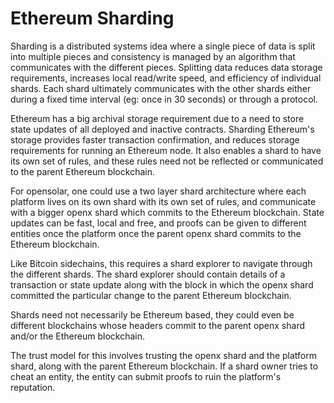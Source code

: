 # Ethereum Sharding

Sharding is a distributed systems idea where a single piece of data is split into multiple pieces and consistency is managed by an algorithm that communicates with the different pieces. Splitting data reduces data storage requirements, increases local read/write speed, and efficiency of individual shards. Each shard ultimately communicates with the other shards either during a fixed time interval \(eg: once in 30 seconds\) or through a protocol.

Ethereum has a big archival storage requirement due to a need to store state updates of all deployed and inactive contracts. Sharding Ethereum's storage provides faster transaction confirmation, and reduces storage requirements for running an Ethereum node. It also enables a shard to have its own set of rules, and these rules need not be reflected or communicated to the parent Ethereum blockchain.

For opensolar, one could use a two layer shard architecture where each platform lives on its own shard with its own set of rules, and communicate with a bigger openx shard which commits to the Ethereum blockchain. State updates can be fast, local and free, and proofs can be given to different entities once the platform once the parent openx shard commits to the Ethereum blockchain.

Like Bitcoin sidechains, this requires a shard explorer to navigate through the different shards. The shard explorer should contain details of a transaction or state update along with the block in which the openx shard committed the particular change to the parent Ethereum blockchain.

Shards need not necessarily be Ethereum based, they could even be different blockchains whose headers commit to the parent openx shard and/or the Ethereum blockchain.

The trust model for this involves trusting the openx shard and the platform shard, along with the parent Ethereum blockchain. If a shard owner tries to cheat an entity, the entity can submit proofs to ruin the platform's reputation.

